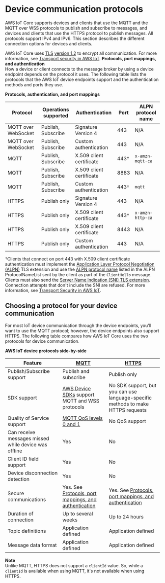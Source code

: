 # Device communication protocols<a name="protocols"></a><a name="iot-message-broker"></a>

AWS IoT Core supports devices and clients that use the MQTT and the MQTT over WSS protocols to publish and subscribe to messages, and devices and clients that use the HTTPS protocol to publish messages\. All protocols support IPv4 and IPv6\. This section describes the different connection options for devices and clients\.

AWS IoT Core uses [TLS](https://en.wikipedia.org/wiki/Transport_Layer_Security) [version 1\.2](https://en.wikipedia.org/wiki/Transport_Layer_Security#TLS_1.2) to encrypt all communication\. For more information, see [Transport security in AWS IoT](transport-security.md)\.
<a name="protocol-port-mapping"></a>
**Protocols, port mappings, and authentication**  
How a device or client connects to the message broker by using a device endpoint depends on the protocol it uses\. The following table lists the protocols that the AWS IoT device endpoints support and the authentication methods and ports they use\.


**Protocols, authentication, and port mappings**  

| Protocol | Operations supported | Authentication | Port | ALPN protocol name | 
| --- | --- | --- | --- | --- | 
|  MQTT over WebSocket  | Publish, Subscribe | Signature Version 4 | 443 |  N/A  | 
|  MQTT over WebSocket  | Publish, Subscribe | Custom authentication | 443 |  N/A  | 
|  MQTT  | Publish, Subscribe |  X\.509 client certificate  |  443†  |  `x-amzn-mqtt-ca`  | 
| MQTT | Publish, Subscribe | X\.509 client certificate | 8883 | N/A | 
|  MQTT  | Publish, Subscribe |  Custom authentication  |  443†  |  `mqtt`  | 
|  HTTPS  | Publish only |  Signature Version 4  |  443  |  N/A  | 
|  HTTPS  | Publish only |  X\.509 client certificate  |  443†  |  `x-amzn-http-ca`  | 
| HTTPS | Publish only | X\.509 client certificate | 8443 | N/A | 
| HTTPS | Publish only | Custom authentication | 443 | N/A | 

†Clients that connect on port 443 with X\.509 client certificate authentication must implement the [Application Layer Protocol Negotiation \(ALPN\)](https://tools.ietf.org/html/rfc7301) TLS extension and use the [ALPN protocol name](https://tools.ietf.org/html/rfc7301#section-3.1) listed in the ALPN ProtocolNameList sent by the client as part of the `ClientHello` message\. Clients must also send the [Server Name Indication \(SNI\) TLS extension](https://tools.ietf.org/html/rfc3546#section-3.1)\. Connection attempts that don't include the SNI are refused\. For more information, see [Transport Security in AWS IoT](transport-security.html)\. 

## Choosing a protocol for your device communication<a name="protocol-selection"></a>

For most IoT device communication through the device endpoints, you'll want to use the MQTT protocol; however, the device endpoints also support HTTPS\. The following table compares how AWS IoT Core uses the two protocols for device communication\.


**AWS IoT device protocols side\-by\-side**  

|  Feature  |  [MQTT](mqtt.md)  |  [HTTPS](http.md)  | 
| --- | --- | --- | 
|  Publish/Subscribe support  |  Publish and subscribe  |  Publish only  | 
|  SDK support  |  [AWS Device SDKs](iot-connect-devices.md#iot-connect-device-sdks) support MQTT and WSS protocols  |  No SDK support, but you can use language\-specific methods to make HTTPS requests  | 
|  Quality of Service support  |  [MQTT QoS levels 0 and 1](mqtt.md#mqtt-qos)  |  No QoS support  | 
| Can receive messages missed while device was offline | Yes | No | 
|  Client ID field support  |  Yes  |  No  | 
|  Device disconnection detection  |  Yes  |  No  | 
|  Secure communications  |  Yes\. See [Protocols, port mappings, and authentication](#protocol-port-mapping)  |  Yes\. See [Protocols, port mappings, and authentication](#protocol-port-mapping)  | 
| Duration of connection | Up to several weeks | Up to 24 hours | 
|  Topic definitions  |  Application defined  |  Application defined  | 
|  Message data format  |  Application defined  |  Application defined  | 

**Note**  
Unlike MQTT, HTTPS does not support a `clientId` value\. So, while a `clientId` is available when using MQTT, it's not available when using HTTPS\.